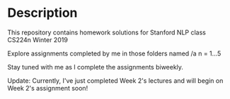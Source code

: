# Description
This repository contains homework solutions for
Stanford NLP class CS224n Winter 2019

Explore assignments completed by me in those folders named
/a<n> n = 1...5

Stay tuned with me as I complete the assignments biweekly.

Update:
Currently, I've just completed Week 2's lectures and will begin on Week 2's assignment soon!
